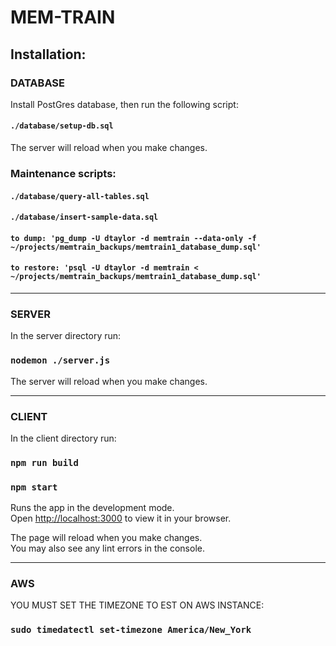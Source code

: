 # MEM-TRAIN

## Installation:


### DATABASE

Install PostGres database, then run the following script:

#### `./database/setup-db.sql`

The server will reload when you make changes.

### Maintenance scripts:

#### `./database/query-all-tables.sql`
#### `./database/insert-sample-data.sql`
#### `to dump: 'pg_dump -U dtaylor -d memtrain --data-only -f ~/projects/memtrain_backups/memtrain1_database_dump.sql'`
#### `to restore: 'psql -U dtaylor -d memtrain < ~/projects/memtrain_backups/memtrain1_database_dump.sql'`

---
### SERVER

In the server directory run:

### `nodemon ./server.js`


The server will reload when you make changes.

---

### CLIENT
In the client directory run:

### `npm run build`
### `npm start`

Runs the app in the development mode.\
Open [http://localhost:3000](http://localhost:3000) to view it in your browser.

The page will reload when you make changes.\
You may also see any lint errors in the console.

---

### AWS 
YOU MUST SET THE TIMEZONE TO EST ON AWS INSTANCE:

### `sudo timedatectl set-timezone America/New_York`
